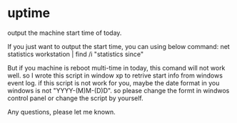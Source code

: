 uptime
======

output the machine start time of today.

If you just want to output the start time, you can using below command:
net statistics workstation | find /i  "statistics since" 

But if you machine is reboot multi-time in today, this comand will not work well.
so I wrote this script in window xp to retrive start info from windows event log.
if this script is not work for you, maybe the date format in you windows is not "YYYY-(M)M-(D)D".
so please change the formt in windwos control panel or change the script by yourself.

Any questions, please let me known.
